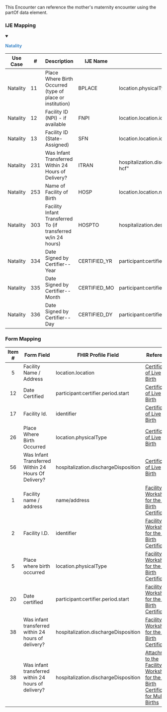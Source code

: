 This Encounter can reference the mother's maternity encounter using the partOf data element.

### IJE Mapping

<style>
 .context-menu {cursor: context-menu; color: #438bca;}
 .context-menu:hover {opacity: 0.5;}
</style>
<details open>

<summary>

<strong class='context-menu' > Natality </strong>

</summary>
<table class='grid'>
<thead>
  <tr>
    <th style='text-align: center'><strong>Use Case</strong></th>
    <th><strong>#</strong></th>
    <th><strong>Description</strong></th>
    <th><strong>IJE Name</strong></th>
    <th><strong>Field</strong></th>
    <th><strong>Type</strong></th>
    <th><strong>Value Set/Comments</strong></th>
  </tr>
</thead>
<tbody>
<tr>
  <td style='text-align: center'>Natality</td>
  <td>11</td>
  <td>Place Where Birth Occurred (type of place or institution)</td>
  <td>BPLACE</td>
  <td>location.physicalType</td>
  <td>codeable</td>
  <td><a href='ValueSet-ValueSet-birth-delivery-occurred.html'>BirthDeliveryOccurredVS</a></td>
</tr>
<tr>
  <td style='text-align: center'>Natality</td>
  <td>12</td>
  <td>Facility ID (NPI) - if available</td>
  <td>FNPI</td>
  <td>location.location.id</td>
  <td>string</td>
  <td></td>
</tr>
<tr>
  <td style='text-align: center'>Natality</td>
  <td>13</td>
  <td>Facility ID (State-Assigned)</td>
  <td>SFN</td>
  <td>location.location.identifier</td>
  <td>Identifier</td>
  <td></td>
</tr>
<tr>
  <td style='text-align: center'>Natality</td>
  <td>231</td>
  <td>Was Infant Transferred Within 24 Hours of Delivery?</td>
  <td>ITRAN</td>
  <td>hospitalization.dischargeDisposition="other-hcf"</td>
  <td>codeable</td>
  <td><a href='http://hl7.org/fhir/us/core/ValueSet/us-core-discharge-disposition'>USCoreDischargeDispositionVS</a> <br />See <a href='usage.html#specifying-none-of-the-above-and-missing-data'>note on missing data</a></td>
</tr>
<tr>
  <td style='text-align: center'>Natality</td>
  <td>253</td>
  <td>Name of Facility of Birth</td>
  <td>HOSP</td>
  <td>location.location.name</td>
  <td>string</td>
  <td></td>
</tr>
<tr>
  <td style='text-align: center'>Natality</td>
  <td>303</td>
  <td>Facility Infant Transferred To (if transferred w/in 24 hours)</td>
  <td>HOSPTO</td>
  <td>hospitalization.destination.name</td>
  <td>string</td>
  <td></td>
</tr>
<tr>
  <td style='text-align: center'>Natality</td>
  <td>334</td>
  <td>Date Signed by Certifier--Year</td>
  <td>CERTIFIED_YR</td>
  <td>participant:certifier.period.start</td>
  <td>dateTime</td>
  <td>See <a href='https://hl7.org/fhir/us/vr-common-library/2024Jan/usage.html#partial-dates-and-times'>PartialDatesAndTimes</a></td>
</tr>
<tr>
  <td style='text-align: center'>Natality</td>
  <td>335</td>
  <td>Date Signed by Certifier--Month</td>
  <td>CERTIFIED_MO</td>
  <td>participant:certifier.period.start</td>
  <td>dateTime</td>
  <td>See <a href='https://hl7.org/fhir/us/vr-common-library/2024Jan/usage.html#partial-dates-and-times'>PartialDatesAndTimes</a></td>
</tr>
<tr>
  <td style='text-align: center'>Natality</td>
  <td>336</td>
  <td>Date Signed by Certifier--Day</td>
  <td>CERTIFIED_DY</td>
  <td>participant:certifier.period.start</td>
  <td>dateTime</td>
  <td>See <a href='https://hl7.org/fhir/us/vr-common-library/2024Jan/usage.html#partial-dates-and-times'>PartialDatesAndTimes</a></td>
</tr>

</tbody>
</table>

</details>
<p></p>


### Form Mapping
<table class='grid'>
<thead>
  <tr>
    <th style='text-align: center'><strong>Item #</strong></th>
    <th><strong>Form Field</strong></th>
    <th><strong>FHIR Profile Field</strong></th>
    <th><strong>Reference</strong></th>
  </tr>
</thead>
<tbody>
<tr>
  <td style='text-align: center'>5</td>
  <td>Facility Name / Address</td>
  <td>location.location</td>
  <td><a href='https://www.cdc.gov/nchs/data/dvs/birth11-03final-ACC.pdf'> Certificate of Live Birth</a></td>
</tr>
<tr>
  <td style='text-align: center'>12</td>
  <td>Date Certified</td>
  <td>participant:certifier.period.start</td>
  <td><a href='https://www.cdc.gov/nchs/data/dvs/birth11-03final-ACC.pdf'> Certificate of Live Birth</a></td>
</tr>
<tr>
  <td style='text-align: center'>17</td>
  <td>Facility Id.</td>
  <td>identifier</td>
  <td><a href='https://www.cdc.gov/nchs/data/dvs/birth11-03final-ACC.pdf'> Certificate of Live Birth</a></td>
</tr>
<tr>
  <td style='text-align: center'>26</td>
  <td>Place Where Birth Occurred</td>
  <td>location.physicalType</td>
  <td><a href='https://www.cdc.gov/nchs/data/dvs/birth11-03final-ACC.pdf'> Certificate of Live Birth</a></td>
</tr>
<tr>
  <td style='text-align: center'>56</td>
  <td>Was Infant Transferred Within 24 Hours Of Delivery?</td>
  <td>hospitalization.dischargeDisposition</td>
  <td><a href='https://www.cdc.gov/nchs/data/dvs/birth11-03final-ACC.pdf'> Certificate of Live Birth</a></td>
</tr>
<tr>
  <td style='text-align: center'>1</td>
  <td>Facility name / address</td>
  <td>name/address</td>
  <td><a href='https://www.cdc.gov/nchs/data/dvs/facility-worksheet-2016-508.pdf'> Facility Worksheet for the Live Birth Certificate</a></td>
</tr>
<tr>
  <td style='text-align: center'>2</td>
  <td>Facility I.D.</td>
  <td>identifier</td>
  <td><a href='https://www.cdc.gov/nchs/data/dvs/facility-worksheet-2016-508.pdf'> Facility Worksheet for the Live Birth Certificate</a></td>
</tr>
<tr>
  <td style='text-align: center'>5</td>
  <td>Place where birth occurred</td>
  <td>location.physicalType</td>
  <td><a href='https://www.cdc.gov/nchs/data/dvs/facility-worksheet-2016-508.pdf'> Facility Worksheet for the Live Birth Certificate</a></td>
</tr>
<tr>
  <td style='text-align: center'>20</td>
  <td>Date certified</td>
  <td>participant:certifier.period.start</td>
  <td><a href='https://www.cdc.gov/nchs/data/dvs/facility-worksheet-2016-508.pdf'> Facility Worksheet for the Live Birth Certificate</a></td>
</tr>
<tr>
  <td style='text-align: center'>38</td>
  <td>Was infant transferred within 24 hours of delivery?</td>
  <td>hospitalization.dischargeDisposition</td>
  <td><a href='https://www.cdc.gov/nchs/data/dvs/facility-worksheet-2016-508.pdf'> Facility Worksheet for the Live Birth Certificate</a></td>
</tr>
<tr>
  <td style='text-align: center'>38</td>
  <td>Was infant transferred within 24 hours of delivery?</td>
  <td>hospitalization.dischargeDisposition</td>
  <td><a href='https://www.cdc.gov/nchs/data/dvs/multiple-births-worksheet-2016.pdf'> Attachment to the Facility Worksheet for the Live Birth Certificate for Multiple Births</a></td>
</tr>
</tbody>
</table>
